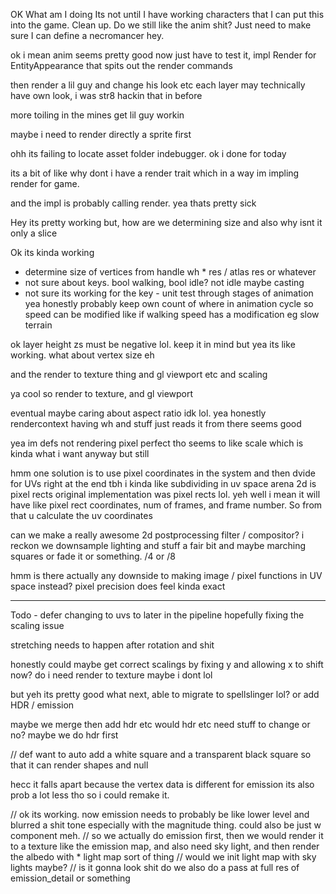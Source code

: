 OK What am I doing
Its not until I have working characters that I can put this into the game.
Clean up. Do we still like the anim shit? Just need to make sure I can define a necromancer hey.


ok i mean anim seems pretty good now just have to test it, impl Render for EntityAppearance that spits out the render commands

then render a lil guy and change his look etc
each layer may technically have own look, i was str8 hackin that in before

more toiling in the mines
get lil guy workin

maybe i need to render directly a sprite first

ohh its failing to locate asset folder indebugger. ok i done for today

its a bit of like why dont i have a render trait
which in a way im impling render for game.

and the impl is probably calling render. yea thats pretty sick

Hey its pretty working
but, how are we determining size and also why isnt it only a slice

Ok its kinda working
 - determine size of vertices from handle wh * res / atlas res or whatever
 - not sure about keys. bool walking, bool idle? not idle maybe casting
 - not sure its working for the key - unit test through stages of animation yea
 honestly probably keep own count of where in animation cycle so speed can be modified like if walking speed has a modification eg slow terrain

 ok layer height zs must be negative lol. keep it in mind
 but yea its like working. what about vertex size eh

 and the render to texture thing
 and gl viewport etc
 and scaling

 ya cool so render to texture, and gl viewport

 eventual maybe caring about aspect ratio idk lol. yea honestly rendercontext having wh and stuff just reads it from there seems good

 yea im defs not rendering pixel perfect tho
 seems to like scale which is kinda what i want anyway but still

 hmm one solution is to use pixel coordinates in the system and then dvide for UVs right at the end
 tbh i kinda like subdividing in uv space
 arena 2d is pixel rects
 original implementation was pixel rects lol.
 yeh well i mean it will have like pixel rect coordinates, num of frames, and frame number. So from that u calculate the uv coordinates




can we make a really awesome 2d postprocessing filter / compositor?
i reckon we downsample lighting and stuff a fair bit and maybe marching squares or fade it or something. /4 or /8




 hmm is there actually any downside to making image / pixel functions in UV space instead? pixel precision does feel kinda exact

 -----------

 Todo - defer changing to uvs to later in the pipeline
 hopefully fixing the scaling issue

stretching needs to happen after rotation and shit


honestly could maybe get correct scalings by fixing y and allowing x to shift now?
do i need render to texture maybe i dont lol

but yeh its pretty good what next, able to migrate to spellslinger lol?
or add HDR / emission

maybe we merge then add hdr etc
would hdr etc need stuff to change or no? maybe we do hdr first

// def want to auto add a white square and a transparent black square so that it can render shapes and null

hecc it falls apart because the vertex data is different for emission
its also prob a lot less tho so i could remake it.


// ok its working. now emission needs to probably be like lower level and blurred a shit tone especially with the magnitude thing. could also be just w component meh.
// so we actually do emission first, then we would render it to a texture like the emission map, and also need sky light, and then render the albedo with * light map sort of thing
// would we init light map with sky lights maybe?
// is it gonna look shit do we also do a pass at full res of emission_detail or something